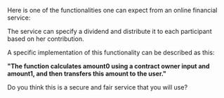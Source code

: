 Here is one of the functionalities one can expect from an online financial service:

The service can specify a dividend and distribute it to each participant based on her contribution. 

A specific implementation of this functionality can be described as this:

**"The function calculates amount0 using a contract owner input and 
amount1, and then transfers this amount to the user."**

Do you think this is a secure and fair service that you will use?